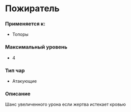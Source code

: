 # Пожиратель

### Применяется к:

* Топоры

### Максимальный уровень&#x20;

* 4

### Тип чар

* Атакующие

### Описание&#x20;

Шанс увеличенного урона если жертва истекает кровью
